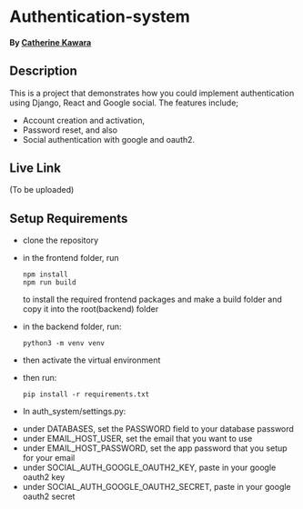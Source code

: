 # Authentication-system

#### By [Catherine Kawara](https://github.com/CKawara/)

## Description
This is a project that demonstrates how you could implement authentication using Django, React and Google social. 
The features include; 
 - Account creation and activation,
 - Password reset, and also 
 - Social authentication with google and oauth2. 
 
## Live Link
(To be uploaded)

## Setup Requirements

*   clone the repository
*   in the frontend folder, run
      ```
      npm install
      npm run build
      ```
      to install the required frontend packages and  make a build folder and copy it into the root(backend) folder
*   in the backend folder, run: 
      ```
      python3 -m venv venv
      ```
*   then activate the virtual environment
*   then run: 
      ```
      pip install -r requirements.txt
      ```

* In auth_system/settings.py:

-   under DATABASES, set the PASSWORD field to your database password
-   under EMAIL_HOST_USER, set the email that you want to use
-   under EMAIL_HOST_PASSWORD, set the app password that you setup for your email
-   under SOCIAL_AUTH_GOOGLE_OAUTH2_KEY, paste in your google oauth2 key
-   under SOCIAL_AUTH_GOOGLE_OAUTH2_SECRET, paste in your google oauth2 secret



